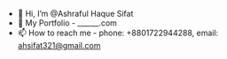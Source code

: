 - 👋 Hi, I’m @Ashraful Haque Sifat
- 👀 My Portfolio - ______.com
- 📫 How to reach me - 
      phone: +8801722944288,
      email: ahsifat321@gmail.com


